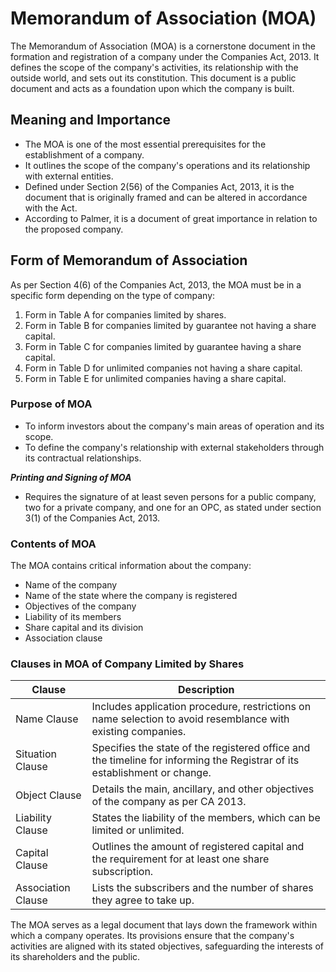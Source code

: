 
# Memorandum of Association (MOA)

The Memorandum of Association (MOA) is a cornerstone document in the formation and registration of a company under the Companies Act, 2013. It defines the scope of the company's activities, its relationship with the outside world, and sets out its constitution. This document is a public document and acts as a foundation upon which the company is built.

## Meaning and Importance
- The MOA is one of the most essential prerequisites for the establishment of a company.
- It outlines the scope of the company's operations and its relationship with external entities.
- Defined under Section 2(56) of the Companies Act, 2013, it is the document that is originally framed and can be altered in accordance with the Act.
- According to Palmer, it is a document of great importance in relation to the proposed company.

## Form of Memorandum of Association
As per Section 4(6) of the Companies Act, 2013, the MOA must be in a specific form depending on the type of company:
1. Form in Table A for companies limited by shares.
2. Form in Table B for companies limited by guarantee not having a share capital.
3. Form in Table C for companies limited by guarantee having a share capital.
4. Form in Table D for unlimited companies not having a share capital.
5. Form in Table E for unlimited companies having a share capital.

### Purpose of MOA
- To inform investors about the company's main areas of operation and its scope.
- To define the company's relationship with external stakeholders through its contractual relationships.

 ***Printing and Signing of MOA***
- Requires the signature of at least seven persons for a public company, two for a private company, and one for an OPC, as stated under section 3(1) of the Companies Act, 2013.

### Contents of MOA
The MOA contains critical information about the company:
- Name of the company
- Name of the state where the company is registered
- Objectives of the company
- Liability of its members
- Share capital and its division
- Association clause

### Clauses in MOA of Company Limited by Shares

| Clause               | Description |
|----------------------|-------------|
| Name Clause          | Includes application procedure, restrictions on name selection to avoid resemblance with existing companies. |
| Situation Clause     | Specifies the state of the registered office and the timeline for informing the Registrar of its establishment or change. |
| Object Clause        | Details the main, ancillary, and other objectives of the company as per CA 2013. |
| Liability Clause     | States the liability of the members, which can be limited or unlimited. |
| Capital Clause       | Outlines the amount of registered capital and the requirement for at least one share subscription. |
| Association Clause   | Lists the subscribers and the number of shares they agree to take up. |

The MOA serves as a legal document that lays down the framework within which a company operates. Its provisions ensure that the company's activities are aligned with its stated objectives, safeguarding the interests of its shareholders and the public.



